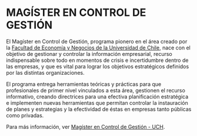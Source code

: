 # MAGÍSTER EN CONTROL DE GESTIÓN

El Magíster en Control de Gestión, programa pionero en el área creado por la [Facultad de Economía y Negocios de la Universidad de Chile](https://www.postgradouchile.cl/), nace con el objetivo de gestionar y controlar la información empresarial, recurso indispensable sobre todo en momentos de crisis e incertidumbre dentro de las empresas, y que es vital para lograr los objetivos estratégicos definidos por las distintas organizaciones.

El programa entrega herramientas teóricas y prácticas para que profesionales de primer nivel vinculados a esta área, gestionen el recurso informativo, creando directrices para una efectiva planificación estratégica e implementen nuevas herramientas que permitan controlar la instauración de planes y estrategias y la efectividad de éstas en empresas tanto públicas como privadas.

Para más información, ver  [Magíster en Control de Gestión - UCH](https://www.postgradouchile.cl/programa/magister/magister-en-control-de-gestion/?form=magister_control_gestion_wk&utm_source=google&utm_medium=search&utm_campaign=mcg&t=Qms1vJgVCEwAQdu&gclid=Cj0KCQjw3IqSBhCoARIsAMBkTb1bHHWWkwcVFVsG1sEKLvTA2mSDVDCuzIy0Y54rpHynw1iV9fcvDAgaAns-EALw_wcB).
